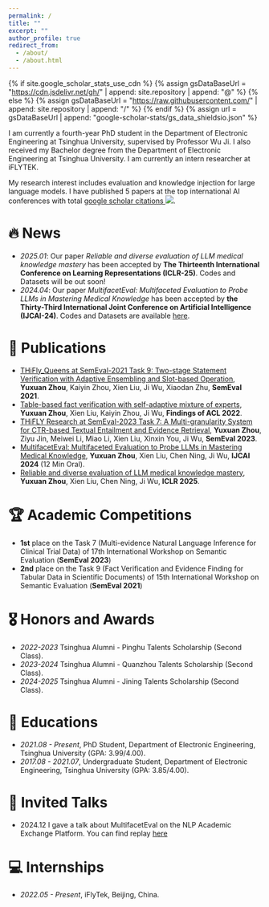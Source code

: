 ```yaml
---
permalink: /
title: ""
excerpt: ""
author_profile: true
redirect_from: 
  - /about/
  - /about.html
---
```


{% if site.google_scholar_stats_use_cdn %}
{% assign gsDataBaseUrl = "https://cdn.jsdelivr.net/gh/" | append: site.repository | append: "@" %}
{% else %}
{% assign gsDataBaseUrl = "https://raw.githubusercontent.com/" | append: site.repository | append: "/" %}
{% endif %}
{% assign url = gsDataBaseUrl | append: "google-scholar-stats/gs_data_shieldsio.json" %}

<span class='anchor' id='about-me'></span>

I am currently a fourth-year PhD student in the Department of Electronic Engineering at Tsinghua University, supervised by Professor Wu Ji. I also received my Bachelor degree from the Department of Electronic Engineering at Tsinghua University. I am currently an intern researcher at iFLYTEK.

My research interest includes evaluation and knowledge injection for large language models. I have published 5 papers at the top international AI conferences with total <a href='https://scholar.google.com/citations?user=RxWuu7gAAAAJ'>google scholar citations <a href='https://scholar.google.com/citations?user=RxWuu7gAAAAJ'><img src="https://img.shields.io/endpoint?url={{ url | url_encode }}&logo=Google%20Scholar&labelColor=f6f6f6&color=9cf&style=flat&label=citations"></a>.


# 🔥 News
- *2025.01*: Our paper *Reliable and diverse evaluation of LLM medical knowledge mastery* has been accepted by **The Thirteenth International Conference on Learning Representations (ICLR-25)**. Codes and Datasets will be out soon!
- *2024.04*: Our paper *MultifacetEval: Multifaceted Evaluation to Probe LLMs in Mastering Medical Knowledge* has been accepted by **the Thirty-Third International Joint Conference on Artificial Intelligence (IJCAI-24)**. Codes and Datasets are available [here](https://github.com/Zhouyx17/MultifacetEval).


# 📝 Publications 

- [THiFly_Queens at SemEval-2021 Task 9: Two-stage Statement Verification with Adaptive Ensembling and Slot-based Operation](https://aclanthology.org/2021.semeval-1.50.pdf), **Yuxuan Zhou**, Kaiyin Zhou, Xien Liu, Ji Wu, Xiaodan Zhu, **SemEval 2021**.
- [Table-based fact verification with self-adaptive mixture of experts](https://aclanthology.org/2022.findings-acl.13.pdf), **Yuxuan Zhou**, Xien Liu, Kaiyin Zhou, Ji Wu, **Findings of ACL 2022**.
- [THiFLY Research at SemEval-2023 Task 7: A Multi-granularity System for CTR-based Textual Entailment and Evidence Retrieval](https://aclanthology.org/2023.semeval-1.234.pdf), **Yuxuan Zhou**, Ziyu Jin, Meiwei Li, Miao Li, Xien Liu, Xinxin You, Ji Wu, **SemEval 2023**.
- [MultifacetEval: Multifaceted Evaluation to Probe LLMs in Mastering Medical Knowledge](https://www.ijcai.org/proceedings/2024/0737.pdf), **Yuxuan Zhou**, Xien Liu, Chen Ning, Ji Wu, **IJCAI 2024** (12 Min Oral).
- [Reliable and diverse evaluation of LLM medical knowledge mastery](https://openreview.net/pdf?id=TXfzH933qV), **Yuxuan Zhou**, Xien Liu, Chen Ning, Ji Wu, **ICLR 2025**.

# 🏆 Academic Competitions

- **1st** place on the Task 7 (Multi-evidence Natural Language Inference for Clinical Trial Data) of 17th International Workshop on Semantic Evaluation (**SemEval 2023**)
- **2nd** place on the Task 9 (Fact Verification and Evidence Finding for Tabular Data in Scientific Documents) of 15th International Workshop on Semantic Evaluation (**SemEval 2021**)


# 🎖 Honors and Awards
- *2022-2023* Tsinghua Alumni - Pinghu Talents Scholarship (Second Class). 
- *2023-2024* Tsinghua Alumni - Quanzhou Talents Scholarship (Second Class).
- *2024-2025* Tsinghua Alumni - Jining Talents Scholarship (Second Class). 

# 📖 Educations
- *2021.08 - Present*, PhD Student, Department of Electronic Engineering, Tsinghua University (GPA: 3.99/4.00).
- *2017.08 - 2021.07*, Undergraduate Student, Department of Electronic Engineering, Tsinghua University (GPA: 3.85/4.00).

# 💬 Invited Talks
- 2024.12 I gave a talk about MultifacetEval on the NLP Academic Exchange Platform. You can find replay [here](https://www.bilibili.com/video/BV1A66nYBEAz/?vd_source=bd41c455b6dfc0623f688255c558376f)

# 💻 Internships
- *2022.05 - Present*, iFlyTek, Beijing, China.

